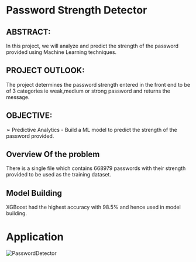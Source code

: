 # Password Strength Detector

## ABSTRACT:
In this project, we will analyze and predict the strength of the password provided using Machine Learning techniques.

## PROJECT OUTLOOK:
The project determines the password strength entered in the front end to be of 3 categories ie weak,medium or strong password and returns the message.

## OBJECTIVE:
➢ Predictive Analytics - Build a ML model to predict the strength of the password provided.

## Overview Of the problem
There is a single file which contains 668979 passwords with their strength provided to be used as the training dataset.

## Model Building
XGBoost had the highest accuracy with 98.5% and hence used in model building.

# Application

![PasswordDetector](https://user-images.githubusercontent.com/28974154/214776723-59b42e34-9d74-4508-b89c-08ab74d9a7f3.png)

